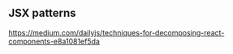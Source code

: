 ## JSX patterns
https://medium.com/dailyjs/techniques-for-decomposing-react-components-e8a1081ef5da
